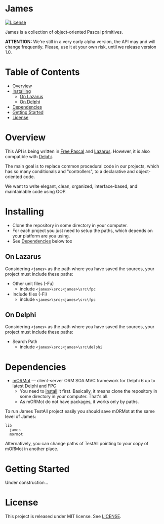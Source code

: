 # James

[![License](https://img.shields.io/badge/license-MIT-green.svg)](https://github.com/mdbs99/james/blob/master/README.md)

James is a collection of object-oriented Pascal primitives.

**ATTENTION:** We're still in a very early alpha version, the API may and will change frequently. Please, use it at your own risk, until we release version 1.0.

# Table of Contents

- [Overview](#overview)
- [Installing](#installing)
  - [On Lazarus](#on-lazarus)
  - [On Delphi](#on-delphi)
- [Dependencies](#dependencies)
- [Getting Started](#getting-started)
- [License](#license)

# Overview

This API is being written in [Free Pascal](https://freepascal.org/) and [Lazarus](http://www.lazarus-ide.org/). However, it is also compatible with [Delphi](https://www.embarcadero.com/products/delphi).

The main goal is to replace common procedural code in our projects, which has so many conditionals and "controllers", to a declarative and object-oriented code.

We want to write elegant, clean, organized, interface-based, and maintainable code using OOP.

# Installing

- Clone the repository in some directory in your computer.
- For each project you just need to setup the paths, which depends on your platform are you using.
- See [Dependencies](#dependencies) below too

## On Lazarus

Considering `<james>` as the path where you have saved the sources, your project must include these paths:

- Other unit files (-Fu)
  - include `<james>\src;<james>\src\fpc`
- Include files (-Fi)
  - include `<james>\src;<james>\src\fpc`

## On Delphi

Considering `<james>` as the path where you have saved the sources, your project must include these paths:

- Search Path
  - include `<james>\src;<james>\src\delphi`
  
# Dependencies

- [mORMot](https://github.com/synopse/mORMot) — client-server ORM SOA MVC framework for Delphi 6 up to latest Delphi and FPC
  - You need to [install](https://synopse.info/files/html/Synopse%20mORMot%20Framework%20SAD%201.18.html#TITL_113) it first. Basically, it means clone the repository in some directory in your computer. That's all.
  - As mORMot do not have packages, it works only by paths. 

To run James TestAll project easily you should save mORMot at the same level of James:

    lib
      james
      mormot
      
Alternatively, you can change paths of TestAll pointing to your copy of mORMot in another place.

# Getting Started

Under construction...

# License

This project is released under MIT license. See [LICENSE](LICENSE).